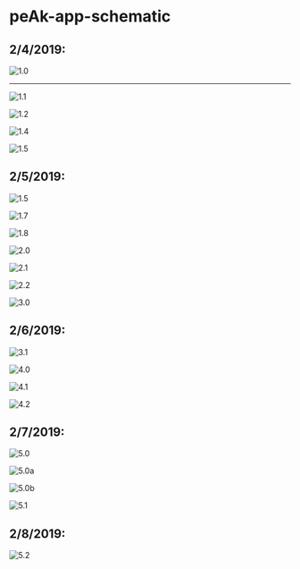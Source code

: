 # peAk-app-schematic

## 2/4/2019:

![1.0](https://github.com/twelve-sixty/peAk-app-schematic/blob/master/assets/peAk-frames-1.0.jpg) <br><hr>

![1.1](https://github.com/twelve-sixty/peAk-app-schematic/blob/master/assets/peAk-frames-1.1.jpg) <br>

![1.2](https://github.com/twelve-sixty/peAk-app-schematic/blob/master/assets/peAk-frames-1.2.jpg) <br>

![1.4](https://github.com/twelve-sixty/peAk-app-schematic/blob/master/assets/peAk-frames-1.4-01.jpg) <br>

![1.5](https://github.com/twelve-sixty/peAk-app-schematic/blob/master/assets/peAk-frames-1.5-01.jpg) <br>


## 2/5/2019:

![1.5](https://github.com/twelve-sixty/peAk-app-schematic/blob/master/assets/peAk-frames-1.6-01.jpg) <br>

![1.7](https://github.com/twelve-sixty/peAk-app-schematic/blob/master/assets/peAk-frames-1.7-01.jpg) <br>

![1.8](https://github.com/twelve-sixty/peAk-app-schematic/blob/master/assets/peAk-frames-1.8-01.jpg) <br>

![2.0](https://github.com/twelve-sixty/peAk-app-schematic/blob/master/assets/peAk-frames-2.0-01.jpg) <br>

![2.1](https://github.com/twelve-sixty/peAk-app-schematic/blob/master/assets/peAk-frames-2.1-01.jpg) <br>

![2.2](https://github.com/twelve-sixty/peAk-app-schematic/blob/master/assets/peAk-frames-2.2-01.jpg) <br>

![3.0](https://github.com/twelve-sixty/peAk-app-schematic/blob/master/assets/peAk-frames-3.0-01.jpg) <br>

## 2/6/2019:

![3.1](https://github.com/twelve-sixty/peAk-app-schematic/blob/master/assets/peAk-frames-3.1-01.jpg) <br>

![4.0](https://github.com/twelve-sixty/peAk-app-schematic/blob/master/assets/peAk-frames-4.0-01.jpg) <br>

![4.1](https://github.com/twelve-sixty/peAk-app-schematic/blob/master/assets/peAk-frames-4.1-01.jpg) <br>

![4.2](https://github.com/twelve-sixty/peAk-app-schematic/blob/master/assets/peAk-frames-4.2-01.jpg) <br>


## 2/7/2019:

![5.0](https://github.com/twelve-sixty/peAk-app-schematic/blob/master/assets/peAk-frames-5.0-01.jpg) <br>

![5.0a](https://github.com/twelve-sixty/peAk-app-schematic/blob/master/assets/peAk-frames-5.0-omissions-01.jpg) <br>

![5.0b](https://github.com/twelve-sixty/peAk-app-schematic/blob/master/assets/peAk-frames-5.0-omissions-01-01.jpg) <br>

![5.1](https://github.com/twelve-sixty/peAk-app-schematic/blob/master/assets/peAk-frames-5.1-01.jpg) <br>


## 2/8/2019:

![5.2](https://github.com/twelve-sixty/peAk-app-schematic/blob/master/assets/peAk-frames-5.2-01.jpg) <br>
